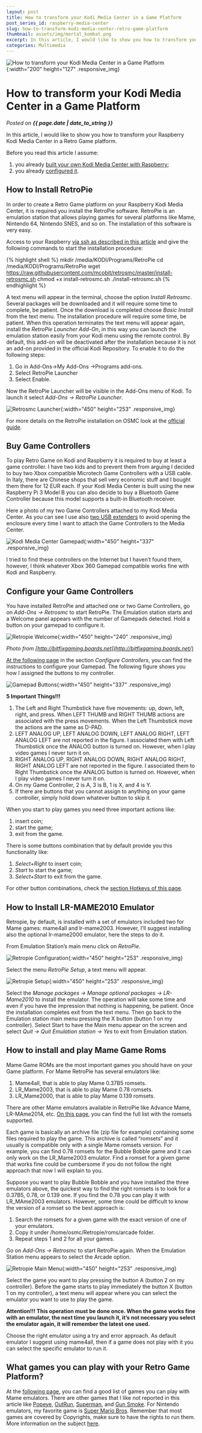 ```yaml
---
layout: post
title: How to transform your Kodi Media Center in a Game Platform
post_series_id: raspberry-media-center
slug: how-to-transform-kodi-media-center-retro-game-platform
thumbnail: assets/img/mortal_kombat.png
excerpt: In this article, I would like to show you how to transform your Raspberry Kodi Media Center in a Retro Game platform.
categories: Multimedia
---
```


![How to transform your Kodi Media Center in a Game Platform](assets/img/mortal_kombat.png){:width="200" height="127" .responsive_img}

# How to transform your Kodi Media Center in a Game Platform
_Posted on **{{ page.date | date_to_string }}**_

In this article, I would like to show you how to transform your Raspberry Kodi Media Center in a Retro Game platform.

Before you read this article I assume:

1.  you already [built your own Kodi Media Center with Raspberry](raspberry-media-center);
2.  you already [configured it](how-to-configure-kodi-media-center).

## How to Install RetroPie

In order to create a Retro Game platform on your Raspberry Kodi Media Center, it is required you install the RetroPie software. RetroPie is an emulation station that allows playing games for several platforms like Mame, Nintendo 64, Nintendo SNES, and so on. The installation of this software is very easy.

Access to your Raspberry [via ssh as described in this article](how-to-configure-kodi-media-center) and give the following commands to start the installation procedure:

{% highlight shell %}
mkdir /media/KODI/Programs/RetroPie
cd /media/KODI/Programs/RetroPie
wget https://raw.githubusercontent.com/mcobit/retrosmc/master/install-retrosmc.sh
chmod +x install-retrosmc.sh
./install-retrosmc.sh
{% endhighlight %}

A text menu will appear in the terminal, choose the option _Install Retrosmc_. Several packages will be downloaded and it will require some time to complete, be patient. Once the download is completed choose _Basic Install_ from the text menu. The installation procedure will require some time, be patient. When this operation terminates the text menu will appear again, install the _RetroPie Launcher Add-On_, in this way you can launch the emulation station easily from your Kodi menu using the remote control. By default, this add-on will be deactivated after the installation because it is not an add-on provided in the official Kodi Repository. To enable it to do the following steps:

1.  Go in Add-Ons->My Add-Ons ->Programs add-ons.
2.  Select RetroPie Launcher
3.  Select Enable.

Now the RetroPie Launcher will be visible in the Add-Ons menu of Kodi. To launch it select _Add-Ons -> RetroPie Launcher_.

![Retrosmc Launcher](assets/img/Retrosmc-Launcher.png){:width="450" height="253" .responsive_img}

For more details on the RetroPie installation on OSMC look at the [official guide](https://discourse.osmc.tv/t/howto-retropie-and-osmc-retrosmc-retrogaming-on-osmc/6671).

## Buy Game Controllers

To play Retro Game on Kodi and Raspberry it is required to buy at least a game controller. I have two kids and to prevent them from arguing I decided to buy two Xbox compatible Microtech Game Controllers with a USB cable. In Italy, there are Chinese shops that sell very economic stuff and I bought them there for 12 EUR each. If your Kodi Media Center is built using the new Raspberry Pi 3 Model B you can also decide to buy a Bluetooth Game Controller because this model supports a built-in Bluetooth receiver.

Here a photo of my two Game Controllers attached to my Kodi Media Center. As you can see I use also [two USB extenders](https://www.amazon.it/gp/product/B000E5CYW8/ref=oh_aui_detailpage_o06_s00?ie=UTF8&psc=1) to avoid opening the enclosure every time I want to attach the Game Controllers to the Media Center.

![Kodi Media Center Gamepad](assets/img/Kodi-Media-Center-Gamepad.jpeg){:width="450" height="337" .responsive_img}

I tried to find these controllers on the Internet but I haven’t found them, however, I think whatever Xbox 360 Gamepad compatible works fine with Kodi and Raspberry.

## Configure your Game Controllers

You have installed RetroPie and attached one or two Game Controllers, go on _Add-Ons -> Retrosmc_ to start RetroPie. The Emulation station starts and a Welcome panel appears with the number of Gamepads detected. Hold a button on your gamepad to configure it.

![Retropie Welcome](assets/img/Retropie_Welcome.jpeg){:width="450" height="240" .responsive_img}

_Photo from [http://bitfixgaming.boards.net](http://bitfixgaming.boards.net/)_

[At the following page](https://github.com/RetroPie/RetroPie-Setup/wiki/first-installation) in the section _Configure Controllers_, you can find the instructions to configure your Gamepad. The following figure shows you how I assigned the buttons to my controller.

![Gamepad Buttons](assets/img/Gamepad_Buttons.jpeg){:width="450" height="337" .responsive_img}

**5 Important Things!!!**

1.  The Left and Right Thumbstick have five movements: up, down, left, right, and press. When LEFT THUMB and RIGHT THUMB actions are associated with the press movements. When the Left Thumbstick move the actions are the same as D-PAD.
2.  LEFT ANALOG UP, LEFT ANALOG DOWN, LEFT ANALOG RIGHT, LEFT ANALOG LEFT are not reported in the figure. I associated them with Left Thumbstick once the ANALOG button is turned on. However, when I play video games I never turn it on.
3.  RIGHT ANALOG UP, RIGHT ANALOG DOWN, RIGHT ANALOG RIGHT, RIGHT ANALOG LEFT are not reported in the figure. I associated them to Right Thumbstick once the ANALOG button is turned on. However, when I play video games I never turn it on.
4.  On my Game Controller, 2 is A, 3 is B, 1 is X, and 4 is Y.
5.  If there are buttons that you cannot assign to anything on your game controller, simply hold down whatever button to skip it.

When you start to play games you need three important actions like:

1.  insert coin;
2.  start the game;
3.  exit from the game.

There is some buttons combination that by default provide you this functionality like:

1.  _Select+Right_ to insert coin;
2.  _Start_ to start the game;
3.  _Select+Start_ to exit from the game.

For other button combinations, check the [section Hotkeys of this page](https://github.com/RetroPie/RetroPie-Setup/wiki/first-installation).

## How to Install LR-MAME2010 Emulator

Retropie, by default, is installed with a set of emulators included two for Mame games: mame4all and lr-mame2003. However, I’ll suggest installing also the optional lr-mame2000 emulator, here the steps to do it.

From Emulation Station’s main menu click on _RetroPie_.

![Retropie Configuration](assets/img/Retropie_Configuration.png){:width="450" height="253" .responsive_img}

Select the menu _RetroPie Setup_, a text menu will appear.

![Retropie Setup](assets/img/Retropie_Setup.png){:width="450" height="253" .responsive_img}

Select the _Manage packages -> Manage optional packages -> LR-Mame2010_ to install the emulator. The operation will take some time and even if you have the impression that nothing is happening, be patient. Once the installation completes exit from the text menu. Then go back to the Emulation station main menu pressing the X button (button 1 on my controller). Select Start to have the Main menu appear on the screen and select _Quit -> Quit Emulation station -> Yes_ to exit from Emulation station.

## How to install and play Mame Game Roms

Mame Game ROMs are the most important games you should have on your Game platform. For Mame RetroPie has several emulators like:

1.  Mame4all, that is able to play Mame 0.37B5 romsets.
2.  LR\_Mame2003, that is able to play Mame 0.78 romsets.
3.  LR\_Mame2000, that is able to play Mame 0.139 romsets.

There are other Mame emulators available in RetroPie like Advance Mame, LR-MAme2014, etc. [On this page](https://github.com/retropie/retropie-setup/wiki/MAME), you can find the full list with the romsets supported.

Each game is basically an archive file (zip file for example) containing some files required to play the game. This archive is called “romsets” and it usually is compatible only with a single Mame romsets version. For example, you can find 0.78 romsets for the Bubble Bobble game and it can only work on the LR\_Mame2003 emulator. Find a romset for a given game that works fine could be cumbersome if you do not follow the right approach that now I will explain to you.

Suppose you want to play Bubble Bobble and you have installed the three emulators above, the quickest way to find the right romsets is to look for a 0.37B5, 0.78, or 0.139 one. If you find the 0.78 you can play it with LR\_MAme2003 emulators. However, some time could be difficult to know the version of a romset so the best approach is:

1.  Search the romsets for a given game with the exact version of one of your emulators.
2.  Copy it under /home/osmc/Retropie/roms/arcade folder.
3.  Repeat steps 1 and 2 for all your games.

Go on _Add-Ons -> Retrosmc_ to start RetroPie again. When the Emulation Station menu appears to select the Arcade option.

![Retropie Main Menu](assets/img/Retropie_Main_Menu.png){:width="450" height="253" .responsive_img}

Select the game you want to play pressing the button A (button 2 on my controller). Before the game starts to play immediately the button X (button 1 on my controller), a text menu will appear where you can select the emulator you want to use to play the game.

**Attention!!! This operation must be done once. When the game works fine with an emulator, the next time you launch it, it’s not necessary you select the emulator again, it will remember the latest one used.**

Choose the right emulator using a try and error approach. As default emulator I suggest using mame4all, then if a game does not play with it you can select the specific emulator to run it.

## What games you can play with your Retro Game Platform?

At the [following page](http://mameaddicts.com/phpBB3/viewtopic.php?f=5&t=271), you can find a good list of games you can play with Mame emulators. There are other games that I like not reported in this article like [Popeye,](https://www.youtube.com/watch?v=dnWzb4kr8ag) [OutRun](https://www.youtube.com/watch?v=KL8UwESIy9w), [Superman](https://www.youtube.com/watch?v=PcAfEut1UJQ), and [Gun Smoke](https://www.youtube.com/watch?v=DSkAc0uKvnY). For Nintendo emulators, my favorite game is [Super Mario Bros](https://www.youtube.com/watch?v=rLl9XBg7wSs). Remember that most games are covered by Copyrights, make sure to have the rights to run them. More information on the subject [here](http://mamedev.org/legal.html).
